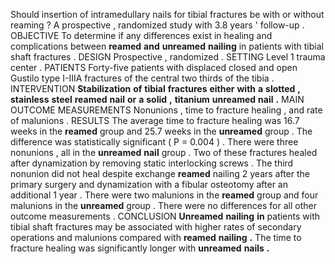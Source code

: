 Should insertion of intramedullary nails for tibial fractures be with or without reaming ? A prospective , randomized study with 3.8 years ' follow-up . OBJECTIVE To determine if any differences exist in healing and complications between **reamed** **and** **unreamed** **nailing** in patients with tibial shaft fractures . DESIGN Prospective , randomized . SETTING Level 1 trauma center . PATIENTS Forty-five patients with displaced closed and open Gustilo type I-IIIA fractures of the central two thirds of the tibia . INTERVENTION **Stabilization** **of** **tibial** **fractures** **either** **with** **a** **slotted** **,** **stainless** **steel** **reamed** **nail** **or** **a** **solid** **,** **titanium** **unreamed** **nail** **.** MAIN OUTCOME MEASUREMENTS Nonunions , time to fracture healing , and rate of malunions . RESULTS The average time to fracture healing was 16.7 weeks in the **reamed** group and 25.7 weeks in the **unreamed** group . The difference was statistically significant ( P = 0.004 ) . There were three nonunions , all in the **unreamed** **nail** group . Two of these fractures healed after dynamization by removing static interlocking screws . The third nonunion did not heal despite exchange **reamed** nailing 2 years after the primary surgery and dynamization with a fibular osteotomy after an additional 1 year . There were two malunions in the **reamed** group and four malunions in the **unreamed** group . There were no differences for all other outcome measurements . CONCLUSION **Unreamed** **nailing** **in** patients with tibial shaft fractures may be associated with higher rates of secondary operations and malunions compared with **reamed** **nailing** **.** The time to fracture healing was significantly longer with **unreamed** **nails** **.** 
